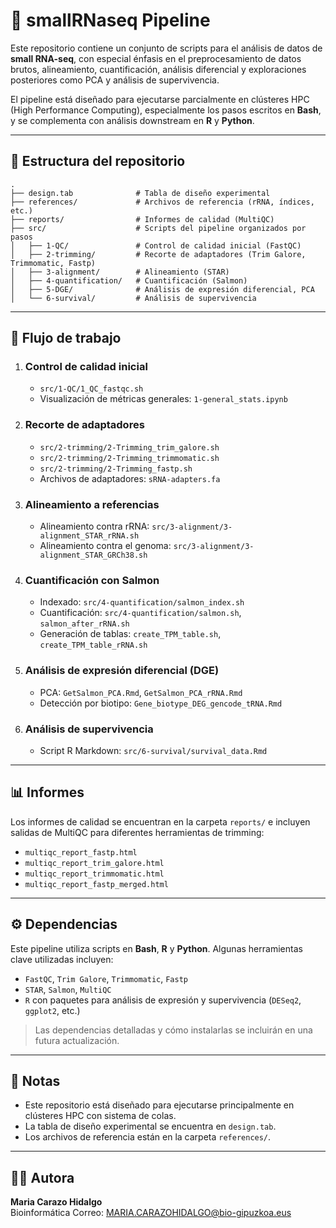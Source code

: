 # 🧬 smallRNaseq Pipeline

Este repositorio contiene un conjunto de scripts para el análisis de datos de **small RNA-seq**, con especial énfasis en el preprocesamiento de datos brutos, alineamiento, cuantificación, análisis diferencial y exploraciones posteriores como PCA y análisis de supervivencia.

El pipeline está diseñado para ejecutarse parcialmente en clústeres HPC (High Performance Computing), especialmente los pasos escritos en **Bash**, y se complementa con análisis downstream en **R** y **Python**.

---

## 📁 Estructura del repositorio
```text
.
├── design.tab              # Tabla de diseño experimental
├── references/             # Archivos de referencia (rRNA, índices, etc.)
├── reports/                # Informes de calidad (MultiQC)
├── src/                    # Scripts del pipeline organizados por pasos
│   ├── 1-QC/               # Control de calidad inicial (FastQC)
│   ├── 2-trimming/         # Recorte de adaptadores (Trim Galore, Trimmomatic, Fastp)
│   ├── 3-alignment/        # Alineamiento (STAR)
│   ├── 4-quantification/   # Cuantificación (Salmon)
│   ├── 5-DGE/              # Análisis de expresión diferencial, PCA
│   └── 6-survival/         # Análisis de supervivencia
```


---

## 🔁 Flujo de trabajo

1. ### Control de calidad inicial
   - `src/1-QC/1_QC_fastqc.sh`  
   - Visualización de métricas generales: `1-general_stats.ipynb`

2. ### Recorte de adaptadores
   - `src/2-trimming/2-Trimming_trim_galore.sh`
   - `src/2-trimming/2-Trimming_trimmomatic.sh`
   - `src/2-trimming/2-Trimming_fastp.sh`
   - Archivos de adaptadores: `sRNA-adapters.fa`

3. ### Alineamiento a referencias
   - Alineamiento contra rRNA: `src/3-alignment/3-alignment_STAR_rRNA.sh`
   - Alineamiento contra el genoma: `src/3-alignment/3-alignment_STAR_GRCh38.sh`

4. ### Cuantificación con Salmon
   - Indexado: `src/4-quantification/salmon_index.sh`
   - Cuantificación: `src/4-quantification/salmon.sh`, `salmon_after_rRNA.sh`
   - Generación de tablas: `create_TPM_table.sh`, `create_TPM_table_rRNA.sh`

5. ### Análisis de expresión diferencial (DGE)
   - PCA: `GetSalmon_PCA.Rmd`, `GetSalmon_PCA_rRNA.Rmd`
   - Detección por biotipo: `Gene_biotype_DEG_gencode_tRNA.Rmd`

6. ### Análisis de supervivencia
   - Script R Markdown: `src/6-survival/survival_data.Rmd`

---

## 📊 Informes

Los informes de calidad se encuentran en la carpeta `reports/` e incluyen salidas de MultiQC para diferentes herramientas de trimming:

- `multiqc_report_fastp.html`
- `multiqc_report_trim_galore.html`
- `multiqc_report_trimmomatic.html`
- `multiqc_report_fastp_merged.html`

---

## ⚙️ Dependencias

Este pipeline utiliza scripts en **Bash**, **R** y **Python**. Algunas herramientas clave utilizadas incluyen:

- `FastQC`, `Trim Galore`, `Trimmomatic`, `Fastp`
- `STAR`, `Salmon`, `MultiQC`
- `R` con paquetes para análisis de expresión y supervivencia (`DESeq2`, `ggplot2`, etc.)

> Las dependencias detalladas y cómo instalarlas se incluirán en una futura actualización.

---

## 📌 Notas

- Este repositorio está diseñado para ejecutarse principalmente en clústeres HPC con sistema de colas.
- La tabla de diseño experimental se encuentra en `design.tab`.
- Los archivos de referencia están en la carpeta `references/`.

---

## 🧑‍💻 Autora

**Maria Carazo Hidalgo**  
Bioinformática 
Correo: MARIA.CARAZOHIDALGO@bio-gipuzkoa.eus


